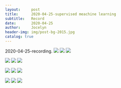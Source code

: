 ```yaml
---
layout:     post
title:      2020-04-25-supervised meachine learning
subtitle:   Record
date:       2020-04-25
author:     Jocelyn
header-img: img/post-bg-2015.jpg
catalog: true
---
```


2020-04-25-recording.
![](2020-04-25-2.jpg)
![](2020-04-25-3.jpg)
![](2020-04-25-4.jpg)

![](2020-04-25-5.jpg)
![](2020-04-25-6.jpg)
![](2020-04-25-7.jpg)

![](2020-04-25-8.jpg)
![](2020-04-25-9.jpg)
![](2020-04-25-10.jpg)

![](2020-04-25-11.jpg)
![](2020-04-25-12.jpg)
![](2020-04-25-13.jpg)
